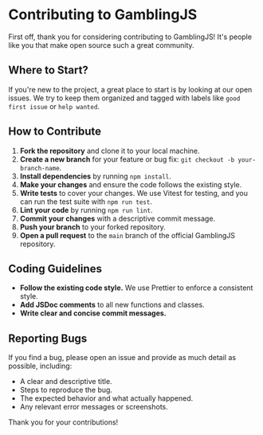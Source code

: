 # Contributing to GamblingJS

First off, thank you for considering contributing to GamblingJS! It's people like you that make open source such a great community.

## Where to Start?

If you're new to the project, a great place to start is by looking at our open issues. We try to keep them organized and tagged with labels like `good first issue` or `help wanted`.

## How to Contribute

1.  **Fork the repository** and clone it to your local machine.
2.  **Create a new branch** for your feature or bug fix: `git checkout -b your-branch-name`.
3.  **Install dependencies** by running `npm install`.
4.  **Make your changes** and ensure the code follows the existing style.
5.  **Write tests** to cover your changes. We use Vitest for testing, and you can run the test suite with `npm run test`.
6.  **Lint your code** by running `npm run lint`.
7.  **Commit your changes** with a descriptive commit message.
8.  **Push your branch** to your forked repository.
9.  **Open a pull request** to the `main` branch of the official GamblingJS repository.

## Coding Guidelines

*   **Follow the existing code style.** We use Prettier to enforce a consistent style.
*   **Add JSDoc comments** to all new functions and classes.
*   **Write clear and concise commit messages.**

## Reporting Bugs

If you find a bug, please open an issue and provide as much detail as possible, including:

*   A clear and descriptive title.
*   Steps to reproduce the bug.
*   The expected behavior and what actually happened.
*   Any relevant error messages or screenshots.

Thank you for your contributions!
